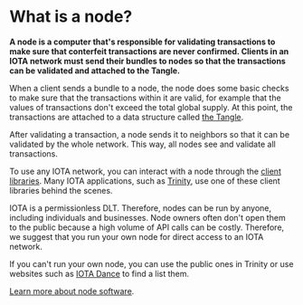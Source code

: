 # What is a node?

**A node is a computer that's responsible for validating transactions to make sure that conterfeit transactions are never confirmed. Clients in an IOTA network must send their bundles to nodes so that the transactions can be validated and attached to the Tangle.**

When a client sends a bundle to a node, the node does some basic checks to make sure that the transactions within it are valid, for example that the values of transactions don't exceed the total global supply. At this point, the transactions are attached to a data structure called [the Tangle](../introduction/what-is-the-tangle.md).

After validating a transaction, a node sends it to neighbors so that it can be validated by the whole network. This way, all nodes see and validate all transactions.

To use any IOTA network, you can interact with a node through the [client libraries](root://client-libraries/0.1/introduction/overview.md). Many IOTA applications, such as [Trinity](root://trinity/0.1/introduction/overview.md), use one of these client libraries behind the scenes.

IOTA is a permissionless DLT. Therefore, nodes can be run by anyone, including individuals and businesses. Node owners often don't open them to the public because a high volume of API calls can be costly. Therefore, we suggest that you run your own node for direct access to an IOTA network.

If you can't run your own node, you can use the public ones in Trinity or use websites such as [IOTA Dance](https://iota.dance) to find a list them.

[Learn more about node software](root://iri/0.1/introduction/overview.md).
